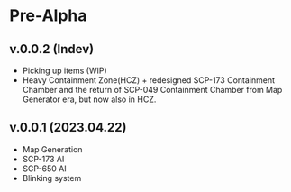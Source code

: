 # Pre-Alpha
## v.0.0.2 (Indev)
- Picking up items (WIP)
- Heavy Containment Zone(HCZ) + redesigned SCP-173 Containment Chamber and the return of SCP-049 Containment Chamber from Map Generator era, but now also in HCZ.

## v.0.0.1 (2023.04.22)
- Map Generation
- SCP-173 AI
- SCP-650 AI
- Blinking system